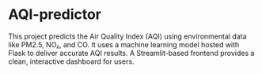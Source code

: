 # AQI-predictor
This project predicts the Air Quality Index (AQI) using environmental data like PM2.5, NO₂, and CO. It uses a machine learning model hosted with Flask to deliver accurate AQI results. A Streamlit-based frontend provides a clean, interactive dashboard for users.
